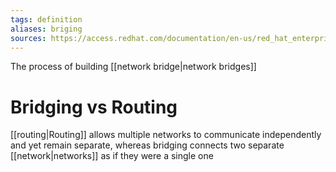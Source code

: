 ```yaml
---
tags: definition
aliases: briging
sources: https://access.redhat.com/documentation/en-us/red_hat_enterprise_linux/8/html/configuring_and_managing_networking/configuring-a-network-bridge_configuring-and-managing-networking
---
```

The process of building [[network bridge|network bridges]]



# Bridging vs Routing
[[routing|Routing]] allows multiple networks to communicate independently and yet remain separate, whereas bridging connects two separate [[network|networks]] as if they were a single one